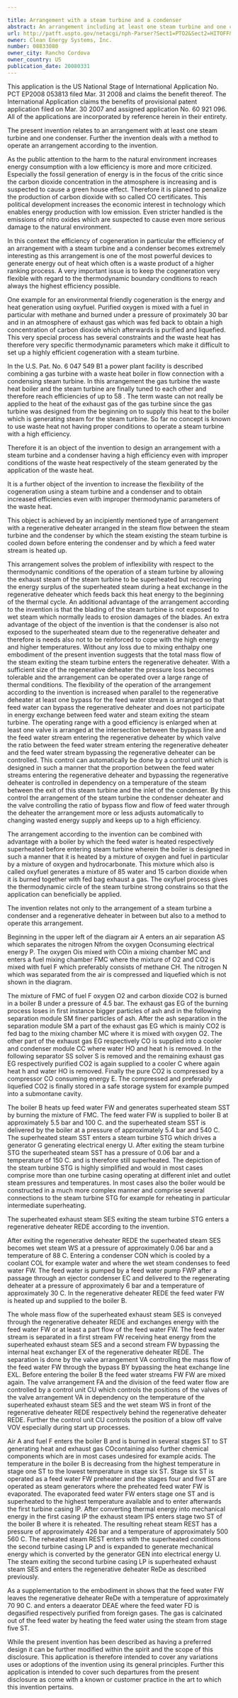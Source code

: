 ```yaml
---

title: Arrangement with a steam turbine and a condenser
abstract: An arrangement including at least one steam turbine and one condenser is provided. Further, a method to operate such an arrangement is provided. A regenerative deheater is arranged in the steam flow between the steam turbine and the condenser, by which the steam, superheated exhaust steam, exiting the steam turbine is cooled down before entering the condenser and by which a feed-water stream is heated up.
url: http://patft.uspto.gov/netacgi/nph-Parser?Sect1=PTO2&Sect2=HITOFF&p=1&u=%2Fnetahtml%2FPTO%2Fsearch-adv.htm&r=1&f=G&l=50&d=PALL&S1=08833080&OS=08833080&RS=08833080
owner: Clean Energy Systems, Inc.
number: 08833080
owner_city: Rancho Cordova
owner_country: US
publication_date: 20080331
---
```

This application is the US National Stage of International Application No. PCT EP2008 053813 filed Mar. 31 2008 and claims the benefit thereof. The International Application claims the benefits of provisional patent application filed on Mar. 30 2007 and assigned application No. 60 921 096. All of the applications are incorporated by reference herein in their entirety.

The present invention relates to an arrangement with at least one steam turbine and one condenser. Further the invention deals with a method to operate an arrangement according to the invention.

As the public attention to the harm to the natural environment increases energy consumption with a low efficiency is more and more criticized. Especially the fossil generation of energy is in the focus of the critic since the carbon dioxide concentration in the atmosphere is increasing and is suspected to cause a green house effect. Therefore it is planed to penalize the production of carbon dioxide with so called CO certificates. This political development increases the economic interest in technology which enables energy production with low emission. Even stricter handled is the emissions of nitro oxides which are suspected to cause even more serious damage to the natural environment.

In this context the efficiency of cogeneration in particular the efficiency of an arrangement with a steam turbine and a condenser becomes extremely interesting as this arrangement is one of the most powerful devices to generate energy out of heat which often is a waste product of a higher ranking process. A very important issue is to keep the cogeneration very flexible with regard to the thermodynamic boundary conditions to reach always the highest efficiency possible.

One example for an environmental friendly cogeneration is the energy and heat generation using oxyfuel. Purified oxygen is mixed with a fuel in particular with methane and burned under a pressure of proximately 30 bar and in an atmosphere of exhaust gas which was fed back to obtain a high concentration of carbon dioxide which afterwards is purified and liquefied. This very special process has several constraints and the waste heat has therefore very specific thermodynamic parameters which make it difficult to set up a highly efficient cogeneration with a steam turbine.

In the U.S. Pat. No. 6 047 549 B1 a power plant facility is described combining a gas turbine with a waste heat boiler in flow connection with a condensing steam turbine. In this arrangement the gas turbine the waste heat boiler and the steam turbine are finally tuned to each other and therefore reach efficiencies of up to 58 . The term waste can not really be applied to the heat of the exhaust gas of the gas turbine since the gas turbine was designed from the beginning on to supply this heat to the boiler which is generating steam for the steam turbine. So far no concept is known to use waste heat not having proper conditions to operate a steam turbine with a high efficiency.

Therefore it is an object of the invention to design an arrangement with a steam turbine and a condenser having a high efficiency even with improper conditions of the waste heat respectively of the steam generated by the application of the waste heat.

It is a further object of the invention to increase the flexibility of the cogeneration using a steam turbine and a condenser and to obtain increased efficiencies even with improper thermodynamic parameters of the waste heat.

This object is achieved by an incipiently mentioned type of arrangement with a regenerative deheater arranged in the steam flow between the steam turbine and the condenser by which the steam existing the steam turbine is cooled down before entering the condenser and by which a feed water stream is heated up.

This arrangement solves the problem of inflexibility with respect to the thermodynamic conditions of the operation of a steam turbine by allowing the exhaust steam of the steam turbine to be superheated but recovering the energy surplus of the superheated steam during a heat exchange in the regenerative deheater which feeds back this heat energy to the beginning of the thermal cycle. An additional advantage of the arrangement according to the invention is that the blading of the steam turbine is not exposed to wet steam which normally leads to erosion damages of the blades. An extra advantage of the object of the invention is that the condenser is also not exposed to the superheated steam due to the regenerative deheater and therefore is needs also not to be reinforced to cope with the high energy and higher temperatures. Without any loss due to mixing enthalpy one embodiment of the present invention suggests that the total mass flow of the steam exiting the steam turbine enters the regenerative deheater. With a sufficient size of the regenerative deheater the pressure loss becomes tolerable and the arrangement can be operated over a large range of thermal conditions. The flexibility of the operation of the arrangement according to the invention is increased when parallel to the regenerative deheater at least one bypass for the feed water stream is arranged so that feed water can bypass the regenerative deheater and does not participate in energy exchange between feed water and steam exiting the steam turbine. The operating range with a good efficiency is enlarged when at least one valve is arranged at the intersection between the bypass line and the feed water stream entering the regenerative deheater by which valve the ratio between the feed water stream entering the regenerative deheater and the feed water stream bypassing the regenerative deheater can be controlled. This control can automatically be done by a control unit which is designed in such a manner that the proportion between the feed water streams entering the regenerative deheater and bypassing the regenerative deheater is controlled in dependency on a temperature of the steam between the exit of this steam turbine and the inlet of the condenser. By this control the arrangement of the steam turbine the condenser deheater and the valve controlling the ratio of bypass flow and flow of feed water through the deheater the arrangement more or less adjusts automatically to changing wasted energy supply and keeps up to a high efficiency.

The arrangement according to the invention can be combined with advantage with a boiler by which the feed water is heated respectively superheated before entering steam turbine wherein the boiler is designed in such a manner that it is heated by a mixture of oxygen and fuel in particular by a mixture of oxygen and hydrocarbonate. This mixture which also is called oxyfuel generates a mixture of 85 water and 15 carbon dioxide when it is burned together with fed bag exhaust a gas. The oxyfuel process gives the thermodynamic circle of the steam turbine strong constrains so that the application can beneficially be applied.

The invention relates not only to the arrangement of a steam turbine a condenser and a regenerative deheater in between but also to a method to operate this arrangement.

Beginning in the upper left of the diagram air A enters an air separation AS which separates the nitrogen Nfrom the oxygen Oconsuming electrical energy P. The oxygen Ois mixed with COin a mixing chamber MC and enters a fuel mixing chamber FMC where the mixture of O2 and CO2 is mixed with fuel F which preferably consists of methane CH. The nitrogen N which was separated from the air is compressed and liquefied which is not shown in the diagram.

The mixture of FMC of fuel F oxygen O2 and carbon dioxide CO2 is burned in a boiler B under a pressure of 4.5 bar. The exhaust gas EG of the burning process loses in first instance bigger particles of ash and in the following separation module SM finer particles of ash. After the ash separation in the separation module SM a part of the exhaust gas EG which is mainly CO2 is fed bag to the mixing chamber MC where it is mixed with oxygen O2. The other part of the exhaust gas EG respectively CO is supplied into a cooler and condenser module CC where water HO and heat h is removed. In the following separator SS solver S is removed and the remaining exhaust gas EG respectively purified CO2 is again supplied to a cooler C where again heat h and water HO is removed. Finally the pure CO2 is compressed by a compressor CO consuming energy E. The compressed and preferably liquefied CO2 is finally stored in a safe storage system for example pumped into a submontane cavity.

The boiler B heats up feed water FW and generates superheated steam SST by burning the mixture of FMC. The feed water FW is supplied to boiler B at approximately 5.5 bar and 100 C. and the superheated steam SST is delivered by the boiler at a pressure of approximately 5.4 bar and 540 C. The superheated steam SST enters a steam turbine STG which drives a generator G generating electrical energy U. After exiting the steam turbine STG the superheated steam SST has a pressure of 0.06 bar and a temperature of 150 C. and is therefore still superheated. The depiction of the steam turbine STG is highly simplified and would in most cases comprise more than one turbine casing operating at different inlet and outlet steam pressures and temperatures. In most cases also the boiler would be constructed in a much more complex manner and comprise several connections to the steam turbine STG for example for reheating in particular intermediate superheating.

The superheated exhaust steam SES exiting the steam turbine STG enters a regenerative deheater REDE according to the invention.

After exiting the regenerative deheater REDE the superheated steam SES becomes wet steam WS at a pressure of approximately 0.06 bar and a temperature of 88 C. Entering a condenser CON which is cooled by a coolant COL for example water and where the wet steam condenses to feed water FW. The feed water is pumped by a feed water pump FWP after a passage through an ejector condenser EC and delivered to the regenerating deheater at a pressure of approximately 6 bar and a temperature of approximately 30 C. In the regenerative deheater REDE the feed water FW is heated up and supplied to the boiler B.

The whole mass flow of the superheated exhaust steam SES is conveyed through the regenerative deheater REDE and exchanges energy with the feed water FW or at least a part flow of the feed water FW. The feed water stream is separated in a first stream FW receiving heat energy from the superheated exhaust steam SES and a second stream FW bypassing the internal heat exchanger EX of the regenerative deheater REDE. The separation is done by the valve arrangement VA controlling the mass flow of the feed water FW through the bypass BY bypassing the heat exchange line EXL. Before entering the boiler B the feed water streams FW FW are mixed again. The valve arrangement FA and the division of the feed water flow are controlled by a control unit CU which controls the positions of the valves of the valve arrangement VA in dependency on the temperature of the superheated exhaust steam SES and the wet steam WS in front of the regenerative deheater REDE respectively behind the regenerative deheater REDE. Further the control unit CU controls the position of a blow off valve VOV especially during start up processes.

Air A and fuel F enters the boiler B and is burned in several stages ST to ST generating heat and exhaust gas COcontaining also further chemical components which are in most cases undesired for example acids. The temperature in the boiler B is decreasing from the highest temperature in stage one ST to the lowest temperature in stage six ST. Stage six ST is operated as a feed water FW preheater and the stages four and five ST are operated as steam generators where the preheated feed water FW is evaporated. The evaporated feed water FW enters stage one ST and is superheated to the highest temperature available and to enter afterwards the first turbine casing IP. After converting thermal energy into mechanical energy in the first casing IP the exhaust steam IPS enters stage two ST of the boiler B where it is reheated. The resulting reheat steam REST has a pressure of approximately 426 bar and a temperature of approximately 500 560 C. The reheated steam REST enters with the superheated conditions the second turbine casing LP and is expanded to generate mechanical energy which is converted by the generator GEN into electrical energy U. The steam exiting the second turbine casing LP is superheated exhaust steam SES and enters the regenerative deheater ReDe as described previously.

As a supplementation to the embodiment in shows that the feed water FW leaves the regenerative deheater ReDe with a temperature of approximately 70 90 C. and enters a deaerator DEAE where the feed water FD is degasified respectively purified from foreign gases. The gas is calcinated out of the feed water by heating the feed water using the steam from stage five ST.

While the present invention has been described as having a preferred design it can be further modified within the spirit and the scope of this disclosure. This application is therefore intended to cover any variations uses or adoptions of the invention using its general principles. Further this application is intended to cover such departures from the present disclosure as come with a known or customer practice in the art to which this invention pertains.

